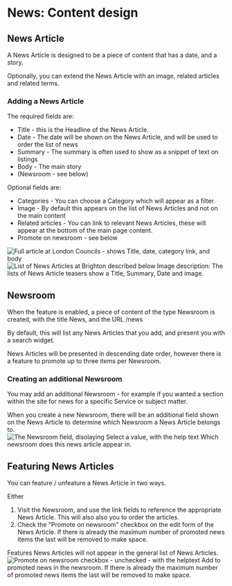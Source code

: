 # News: Content design


## News Article

A News Article is designed to be a piece of content that has a date, and a story. 

Optionally, you can extend the News Article with an image, related articles and related terms. 

### Adding a News Article

The required fields are:

* Title - this is the Headline of the News Article. 
* Date - The date will be shown on the News Article, and will be used to order the list of news
* Summary - The summary is often used to show as a snippet of text on listings
* Body - The main story
* (Newsroom - see below)

Optional fields are:

* Categories - You can choose a Category which will appear as a filter.
* Image - By default this appears on the list of News Articles and not on the main content
* Related articles - You can link to relevant News Articles, these will appear at the bottom of the main page content.
* Promote on newsroom - see below

![Full article at London Councils - shows Title, date, category link, and body](https://user-images.githubusercontent.com/3852805/124797652-692c0a80-df4a-11eb-9d61-16f4e26fd8db.png)
![List of News Articles at Brighton described below](https://user-images.githubusercontent.com/3852805/124797277-02a6ec80-df4a-11eb-8327-f04047748bb7.png)
Image description: The lists of News Article teasers show a Title, Summary, Date and image. 

## Newsroom

When the feature is enabled, a piece of content of the type Newsroom is created, with the title News, and the URL /news

By default, this will list any News Articles that you add, and present you with a search widget. 

News Articles will be presented in descending date order, however there is a feature to promote up to three items per Newsroom. 

### Creating an additional Newsroom

You may add an additional Newsroom - for example if you wanted a section within the site for news for a specific Service or subject matter. 

When you create a new Newsroom, there will be an additional field shown on the News Article to determine which Newsroom a News Article belongs to. 
![The Newsroom field, disolaying Select a value, with the help text Which newsroom does this news article appear in.](https://user-images.githubusercontent.com/3852805/124797813-9c6e9980-df4a-11eb-9811-bc1cd9412062.png)

## Featuring News Articles

You can feature / unfeature a News Article in two ways.

Either
1. Visit the Newsroom, and use the link fields to reference the appropriate News Article. This will also also you to order the articles. 
2. Check the "Promote on newsroom" checkbox on the edit form of the News Article. If there is already the maximum number of promoted news items the last will be removed to make space.

Features News Articles will not appear in the general list of News Articles. 
![Promote on newsroom checkbox - unchecked - with the helptext Add to promoted news in the newsroom. If there is already the maximum number of promoted news items the last will be removed to make space.](https://user-images.githubusercontent.com/3852805/124797795-95478b80-df4a-11eb-824d-c988b82bccf1.png)


